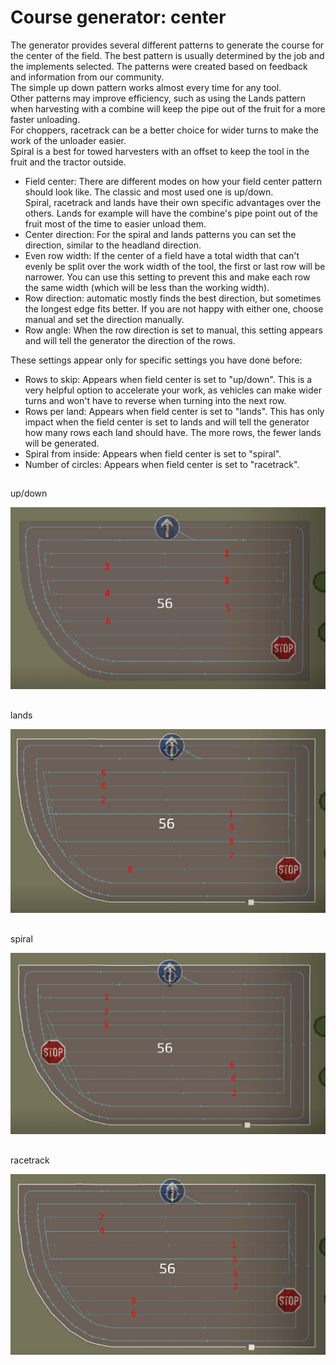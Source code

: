 # Course generator: center
  
The generator provides several different patterns to generate the course for the center of the field. The best pattern is usually determined by the job and the implements selected. The patterns were created based on feedback and information from our community.  
The simple up down pattern works almost every time for any tool.   
Other patterns may improve efficiency, such as using the Lands pattern when harvesting with a combine will keep the pipe out of the fruit for a more faster unloading.  
For choppers, racetrack can be a better choice for wider turns to make the work of the unloader easier.  
Spiral is a best for towed harvesters with an offset to keep the tool in the fruit and the tractor outside.  

  
- Field center: There are different modes on how your field center pattern should look like. The classic and most used one is up/down.  
Spiral, racetrack and lands have their own specific advantages over the others. Lands for example will have the combine's pipe point out of the fruit most of the time to easier unload them.  
- Center direction: For the spiral and lands patterns you can set the direction, similar to the headland direction.  
- Even row width: If the center of a field have a total width that can't evenly be split over the work width of the tool, the first or last row will be narrower. You can use this setting to prevent this and make each row the same width (which will be less than the working width).  
- Row direction: automatic mostly finds the best direction, but sometimes the longest edge fits better. If you are not happy with either one, choose manual and set the direction manually.  
- Row angle: When the row direction is set to manual, this setting appears and will tell the generator the direction of the rows.  
  
These settings appear only for specific settings you have done before:  
  
- Rows to skip: Appears when field center is set to "up/down". This is a very helpful option to accelerate your work, as vehicles can make wider turns and won't have to reverse when turning into the next row.  
- Rows per land: Appears when field center is set to "lands". This has only impact when the field center is set to lands and will tell the generator how many rows each land should have. The more rows, the fewer lands will be generated.  
- Spiral from inside: Appears when field center is set to "spiral".  
- Number of circles: Appears when field center is set to "racetrack".  

## 
up/down

![Image](../assets/images/updown_0_0_1024_591.png)
## 
lands

![Image](../assets/images/lands_0_0_1024_599.png)
## 
spiral

![Image](../assets/images/spiral_0_0_1024_590.png)
## 
racetrack

![Image](../assets/images/racetrack_0_0_1024_589.png)